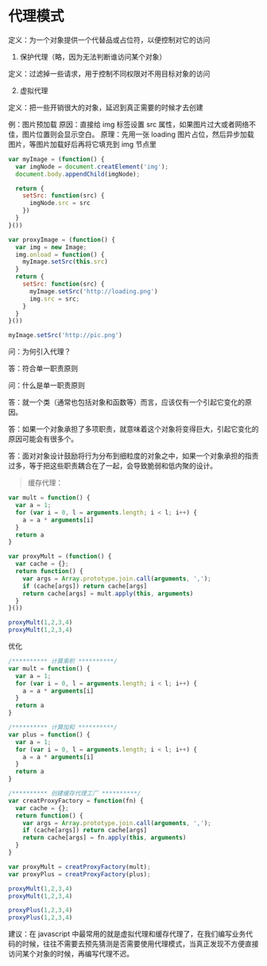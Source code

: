 # 代理模式

定义：为一个对象提供一个代替品或占位符，以便控制对它的访问

1. 保护代理（略，因为无法判断谁访问某个对象）

定义：过滤掉一些请求，用于控制不同权限对不用目标对象的访问

2. 虚拟代理

定义：把一些开销很大的对象，延迟到真正需要的时候才去创建

例：图片预加载
原因：直接给 img 标签设置 src 属性，如果图片过大或者网络不佳，图片位置则会显示空白。
原理：先用一张 loading 图片占位，然后异步加载图片，等图片加载好后再将它填充到 img 节点里

```js
var myImage = (function() {
  var imgNode = document.creatElement('img');
  document.body.appendChild(imgNode);

  return {
    setSrc: function(src) {
      imgNode.src = src
    })
  }
}())

var proxyImage = (function() {
  var img = new Image;
  img.onload = function() {
    myImage.setSrc(this.src)
  }
  return {
    setSrc: function(src) {
      myImage.setSrc('http://loading.png')
      img.src = src;
    }
  }
}())

myImage.setSrc('http://pic.png')
```

问：为何引入代理？

答：符合单一职责原则

问：什么是单一职责原则

答：就一个类（通常也包括对象和函数等）而言，应该仅有一个引起它变化的原因。

答：如果一个对象承担了多项职责，就意味着这个对象将变得巨大，引起它变化的原因可能会有很多个。

答：面对对象设计鼓励将行为分布到细粒度的对象之中，如果一个对象承担的指责过多，等于把这些职责耦合在了一起，会导致脆弱和低内聚的设计。

> 缓存代理：

```js
var mult = function() {
  var a = 1;
  for (var i = 0, l = arguments.length; i < l; i++) {
    a = a * arguments[i]
  }
  return a
}

var proxyMult = (function() {
  var cache = {};
  return function() {
    var args = Array.prototype.join.call(arguments, ',');
    if (cache[args]) return cache[args]
    return cache[args] = mult.apply(this, arguments)
  }
}())

proxyMult(1,2,3,4)
proxyMult(1,2,3,4)
```

优化

```js
/********** 计算乘积 **********/
var mult = function() {
  var a = 1;
  for (var i = 0, l = arguments.length; i < l; i++) {
    a = a * arguments[i]
  }
  return a
}

/********** 计算加和 **********/
var plus = function() {
  var a = 1;
  for (var i = 0, l = arguments.length; i < l; i++) {
    a = a * arguments[i]
  }
  return a
}

/********** 创建缓存代理工厂 **********/
var creatProxyFactory = function(fn) {
  var cache = {};
  return function() {
    var args = Array.prototype.join.call(arguments, ',');
    if (cache[args]) return cache[args]
    return cache[args] = fn.apply(this, arguments)
  }
}

var proxyMult = creatProxyFactory(mult);
var proxyPlus = creatProxyFactory(plus);

proxyMult(1,2,3,4)
proxyMult(1,2,3,4)

proxyPlus(1,2,3,4)
proxyPlus(1,2,3,4)
```

建议：在 javascript 中最常用的就是虚拟代理和缓存代理了，在我们编写业务代码的时候，往往不需要去预先猜测是否需要使用代理模式，当真正发现不方便直接访问某个对象的时候，再编写代理不迟。